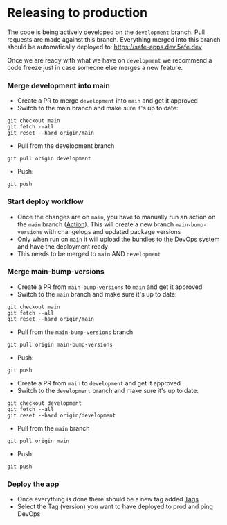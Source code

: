 # Releasing to production

The code is being actively developed on the `development` branch. Pull requests are made against this branch.
Everything merged into this branch should be automatically deployed to:
https://safe-apps.dev.5afe.dev

Once we are ready with what we have on `development` we recommend a code freeze just in case someone else merges a new feature.

### Merge development into main
* Create a PR to merge `development` into `main` and get it approved
* Switch to the main branch and make sure it's up to date:
```
git checkout main
git fetch --all
git reset --hard origin/main
```
* Pull from the development branch
```
git pull origin development
```
* Push:
```
git push
```

### Start deploy workflow
* Once the changes are on `main`, you have to manually run an action on the `main` branch ([Action](https://github.com/safe-global/safe-react-apps/actions/workflows/deployment.yml)). This will create a new branch `main-bump-versions` with changelogs and updated package versions
* Only when run on `main` it will upload the bundles to the DevOps system and have the deployment ready
* This needs to be merged to `main` AND `development`

### Merge main-bump-versions
* Create a PR from `main-bump-versions` to `main` and get it approved
* Switch to the `main` branch and make sure it's up to date:
```
git checkout main
git fetch --all
git reset --hard origin/main
```
* Pull from the `main-bump-versions` branch
```
git pull origin main-bump-versions
```
* Push:
```
git push
```
* Create a PR from `main` to `development` and get it approved
* Switch to the `development` branch and make sure it's up to date:
```
git checkout development
git fetch --all
git reset --hard origin/development
```
* Pull from the `main` branch
```
git pull origin main
```
* Push:
```
git push
```

### Deploy the app
* Once everything is done there should be a new tag added [Tags](https://github.com/safe-global/safe-react-apps/tags)
* Select the Tag (version) you want to have deployed to prod and ping DevOps
